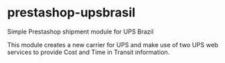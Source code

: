 # prestashop-upsbrasil
Simple Prestashop shipment module for UPS Brazil

This module creates a new carrier for UPS and make use of two UPS web services 
to provide Cost and Time in Transit information.
